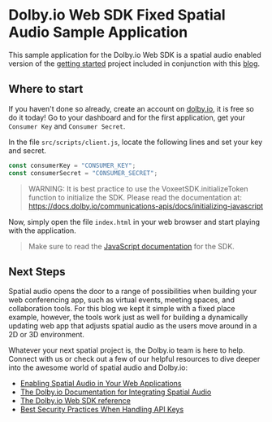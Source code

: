 # Dolby.io Web SDK Fixed Spatial Audio Sample Application

This sample application for the Dolby.io Web SDK is a spatial audio enabled version of the [getting started](https://docs.dolby.io/communications-apis/docs/create-a-basic-audio-conference-application) project included in conjunction with this [blog](https://docs.dolby.io).

## Where to start

If you haven't done so already, create an account on [dolby.io](https://dolby.io/signup), it is free so do it today! Go to your dashboard and for the first application, get your `Consumer Key` and `Consumer Secret`.

In the file `src/scripts/client.js`, locate the following lines and set your key and secret.

```javascript
const consumerKey = "CONSUMER_KEY";
const consumerSecret = "CONSUMER_SECRET";
```

> WARNING: It is best practice to use the VoxeetSDK.initializeToken function to initialize the SDK.
> Please read the documentation at:
> https://docs.dolby.io/communications-apis/docs/initializing-javascript

Now, simply open the file `index.html` in your web browser and start playing with the application.

> Make sure to read the [JavaScript documentation](https://docs.dolby.io/communications-apis/docs/js-overview) for the SDK.


## Next Steps

Spatial audio opens the door to a range of possibilities when building your web conferencing app, such as virtual events, meeting spaces, and collaboration tools. For this blog we kept it simple with a fixed place example, however, the tools work just as well for building a dynamically updating web app that adjusts spatial audio as the users move around in a 2D or 3D environment.

Whatever your next spatial project is, the Dolby.io team is here to help. Connect with us or check out a few of our helpful resources to dive deeper into the awesome world of spatial audio and Dolby.io:

- [Enabling Spatial Audio in Your Web Applications](https://dolby.io/blog/enabling-spatial-audio-in-your-web-applications/)
- [The Dolby.io Documentation for Integrating Spatial Audio](https://docs.dolby.io/communications-apis/docs/guides-integrating-spatial-audio)
- [The Dolby.io Web SDK reference](https://docs.dolby.io/communications-apis/docs/js-reference)
- [Best Security Practices When Handling API Keys](https://docs.dolby.io/communications-apis/docs/guides-security-best-practices)
